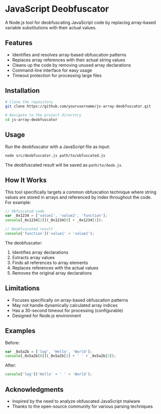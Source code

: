 # JavaScript Deobfuscator

A Node.js tool for deobfuscating JavaScript code by replacing array-based variable substitutions with their actual values.

## Features

- Identifies and resolves array-based obfuscation patterns
- Replaces array references with their actual string values
- Cleans up the code by removing unused array declarations
- Command-line interface for easy usage
- Timeout protection for processing large files

## Installation

```bash
# Clone the repository
git clone https://github.com/yourusername/js-array-deobfuscator.git

# Navigate to the project directory
cd js-array-deobfuscator

```

## Usage

Run the deobfuscator with a JavaScript file as input:

```bash
node src/deobfuscator.js path/to/obfuscated.js
```

The deobfuscated result will be saved as `path/to/deob.js`.

## How It Works

This tool specifically targets a common obfuscation technique where string values are stored in arrays and referenced by index throughout the code. For example:

```javascript
// Obfuscated code
var _0x1234 = ['value1', 'value2', 'function'];
console[_0x1234[2]](_0x1234[0] + _0x1234[1]);

// Deobfuscated result
console['function']('value1' + 'value2');
```

The deobfuscator:
1. Identifies array declarations
2. Extracts array values
3. Finds all references to array elements
4. Replaces references with the actual values
5. Removes the original array declarations

## Limitations

- Focuses specifically on array-based obfuscation patterns
- May not handle dynamically calculated array indices
- Has a 30-second timeout for processing (configurable)
- Designed for Node.js environment

## Examples

Before:
```javascript
var _0x5a2b = ['log', 'Hello', 'World'];
console[_0x5a2b[0]](_0x5a2b[1] + ' ' + _0x5a2b[2]);
```

After:
```javascript
console['log']('Hello' + ' ' + 'World');
```

## Acknowledgments

- Inspired by the need to analyze obfuscated JavaScript malware
- Thanks to the open-source community for various parsing techniques
